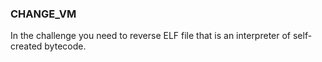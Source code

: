### CHANGE_VM

In the challenge you need to reverse ELF file that is an interpreter of self-created bytecode.

